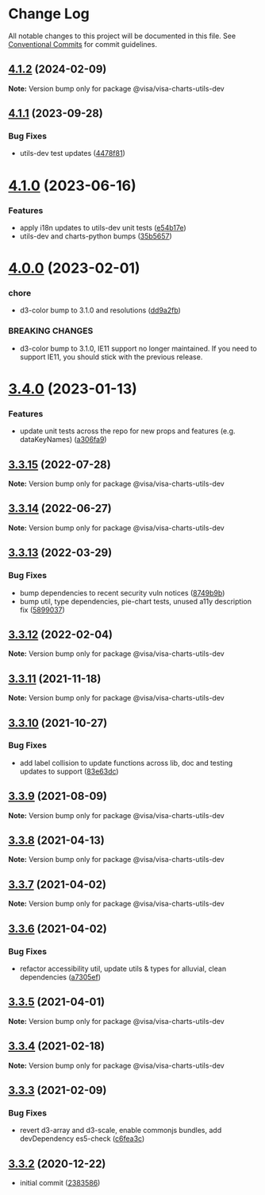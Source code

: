 # Change Log

All notable changes to this project will be documented in this file.
See [Conventional Commits](https://conventionalcommits.org) for commit guidelines.

## [4.1.2](https://github.com/visa/visa-chart-components/compare/@visa/visa-charts-utils-dev@4.1.1...@visa/visa-charts-utils-dev@4.1.2) (2024-02-09)

**Note:** Version bump only for package @visa/visa-charts-utils-dev

## [4.1.1](https://github.com/visa/visa-chart-components/compare/@visa/visa-charts-utils-dev@4.1.0...@visa/visa-charts-utils-dev@4.1.1) (2023-09-28)

### Bug Fixes

- utils-dev test updates ([4478f81](https://github.com/visa/visa-chart-components/commit/4478f815848d6effdf0706a69f7fd2cab548d840))

# [4.1.0](https://github.com/visa/visa-chart-components/compare/@visa/visa-charts-utils-dev@4.0.0...@visa/visa-charts-utils-dev@4.1.0) (2023-06-16)

### Features

- apply i18n updates to utils-dev unit tests ([e54b17e](https://github.com/visa/visa-chart-components/commit/e54b17e2286ca8fb747c11242031ec49a1ef36bd))
- utils-dev and charts-python bumps ([35b5657](https://github.com/visa/visa-chart-components/commit/35b565778dde994337f60284bf179b73976cc78b))

# [4.0.0](https://github.com/visa/visa-chart-components/compare/@visa/visa-charts-utils-dev@3.4.0...@visa/visa-charts-utils-dev@4.0.0) (2023-02-01)

### chore

- d3-color bump to 3.1.0 and resolutions ([dd9a2fb](https://github.com/visa/visa-chart-components/commit/dd9a2fb369c44bab6607acb5229ceb656dce5561))

### BREAKING CHANGES

- d3-color bump to 3.1.0, IE11 support no longer maintained. If you need to support IE11, you should stick with the previous release.

# [3.4.0](https://github.com/visa/visa-chart-components/compare/@visa/visa-charts-utils-dev@3.3.15...@visa/visa-charts-utils-dev@3.4.0) (2023-01-13)

### Features

- update unit tests across the repo for new props and features (e.g. dataKeyNames) ([a306fa9](https://github.com/visa/visa-chart-components/commit/a306fa9be5f30377a45cc5a3e92a950a5176df35))

## [3.3.15](https://github.com/visa/visa-chart-components/compare/@visa/visa-charts-utils-dev@3.3.14...@visa/visa-charts-utils-dev@3.3.15) (2022-07-28)

**Note:** Version bump only for package @visa/visa-charts-utils-dev

## [3.3.14](https://github.com/visa/visa-chart-components/compare/@visa/visa-charts-utils-dev@3.3.13...@visa/visa-charts-utils-dev@3.3.14) (2022-06-27)

**Note:** Version bump only for package @visa/visa-charts-utils-dev

## [3.3.13](https://github.com/visa/visa-chart-components/compare/@visa/visa-charts-utils-dev@3.3.12...@visa/visa-charts-utils-dev@3.3.13) (2022-03-29)

### Bug Fixes

- bump dependencies to recent security vuln notices ([8749b9b](https://github.com/visa/visa-chart-components/commit/8749b9b11aeba92ecf39fc36251cdcb8844a7a46))
- bump util, type dependencies, pie-chart tests, unused a11y description fix ([5899037](https://github.com/visa/visa-chart-components/commit/5899037a074a4cec4112a4a8a8d78e598fdcf458))

## [3.3.12](https://github.com/visa/visa-chart-components/compare/@visa/visa-charts-utils-dev@3.3.11...@visa/visa-charts-utils-dev@3.3.12) (2022-02-04)

**Note:** Version bump only for package @visa/visa-charts-utils-dev

## [3.3.11](https://github.com/visa/visa-chart-components/compare/@visa/visa-charts-utils-dev@3.3.10...@visa/visa-charts-utils-dev@3.3.11) (2021-11-18)

**Note:** Version bump only for package @visa/visa-charts-utils-dev

## [3.3.10](https://github.com/visa/visa-chart-components/compare/@visa/visa-charts-utils-dev@3.3.9...@visa/visa-charts-utils-dev@3.3.10) (2021-10-27)

### Bug Fixes

- add label collision to update functions across lib, doc and testing updates to support ([83e63dc](https://github.com/visa/visa-chart-components/commit/83e63dc352165a68aee9db4e7175fd241c13f523))

## [3.3.9](https://github.com/visa/visa-chart-components/compare/@visa/visa-charts-utils-dev@3.3.8...@visa/visa-charts-utils-dev@3.3.9) (2021-08-09)

**Note:** Version bump only for package @visa/visa-charts-utils-dev

## [3.3.8](https://github.com/visa/visa-chart-components/compare/@visa/visa-charts-utils-dev@3.3.7...@visa/visa-charts-utils-dev@3.3.8) (2021-04-13)

**Note:** Version bump only for package @visa/visa-charts-utils-dev

## [3.3.7](https://github.com/visa/visa-chart-components/compare/@visa/visa-charts-utils-dev@3.3.6...@visa/visa-charts-utils-dev@3.3.7) (2021-04-02)

**Note:** Version bump only for package @visa/visa-charts-utils-dev

## [3.3.6](https://github.com/visa/visa-chart-components/compare/@visa/visa-charts-utils-dev@3.3.5...@visa/visa-charts-utils-dev@3.3.6) (2021-04-02)

### Bug Fixes

- refactor accessibility util, update utils & types for alluvial, clean dependencies ([a7305ef](https://github.com/visa/visa-chart-components/commit/a7305ef85f8e6b17d47bfb5bfcfc307626ea8bba))

## [3.3.5](https://github.com/visa/visa-chart-components/compare/@visa/visa-charts-utils-dev@3.3.3...@visa/visa-charts-utils-dev@3.3.5) (2021-04-01)

**Note:** Version bump only for package @visa/visa-charts-utils-dev

## [3.3.4](https://github.com/visa/visa-chart-components/compare/@visa/visa-charts-utils-dev@3.3.3...@visa/visa-charts-utils-dev@3.3.4) (2021-02-18)

**Note:** Version bump only for package @visa/visa-charts-utils-dev

## [3.3.3](https://github.com/visa/visa-chart-components/compare/@visa/visa-charts-utils-dev@3.3.2...@visa/visa-charts-utils-dev@3.3.3) (2021-02-09)

### Bug Fixes

- revert d3-array and d3-scale, enable commonjs bundles, add devDependency es5-check ([c6fea3c](https://github.com/visa/visa-chart-components/commit/c6fea3c601dfc4650b52996721ead03a1b363e2b))

## [3.3.2](https://github.com/visa/visa-chart-components/tree/%40visa/visa-charts-utils-dev%403.3.2) (2020-12-22)

- initial commit ([2383586](https://github.com/visa/visa-chart-components/commit/238358698bb59b8f20f424eeedc7235f51e02037))
